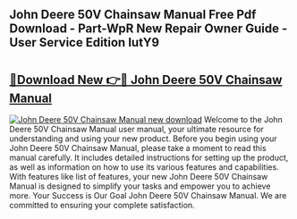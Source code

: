 ## John Deere 50V Chainsaw Manual Free Pdf Download - Part-WpR New Repair Owner Guide - User Service Edition IutY9

# <h2><a href="http://bc87650.oget.top/?id=John+Deere+50V+Chainsaw+Manual">🔗Download New 👉🔴 John Deere 50V Chainsaw Manual</a></h2>

[![John Deere 50V Chainsaw Manual new download](https://i.imgur.com/5g1atiW.png)](http://bc87650.oget.top/?id=John+Deere+50V+Chainsaw+Manual)
Welcome to the John Deere 50V Chainsaw Manual user manual, your ultimate resource for understanding and using your new product. Before you begin using your John Deere 50V Chainsaw Manual, please take a moment to read this manual carefully. It includes detailed instructions for setting up the product, as well as information on how to use its various features and capabilities. With features like list of features, your new John Deere 50V Chainsaw Manual is designed to simplify your tasks and empower you to achieve more. Your Success is Our Goal John Deere 50V Chainsaw Manual. We are committed to ensuring your complete satisfaction.
